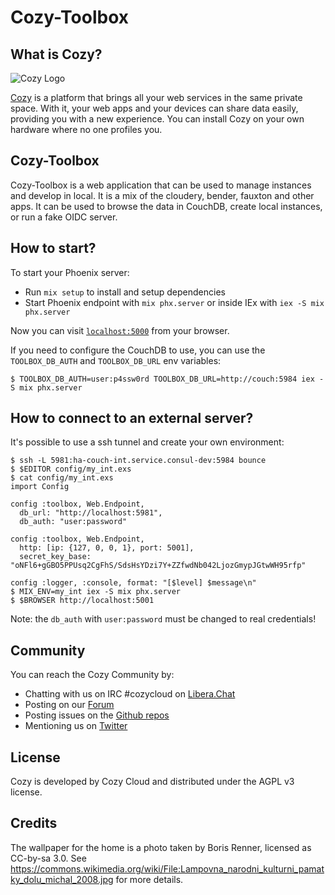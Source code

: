 # Cozy-Toolbox

## What is Cozy?

![Cozy Logo](https://cdn.rawgit.com/cozy/cozy-guidelines/master/templates/cozy_logo_small.svg)

[Cozy](https://cozy.io) is a platform that brings all your web services in the
same private space. With it, your web apps and your devices can share data
easily, providing you with a new experience. You can install Cozy on your own
hardware where no one profiles you.

## Cozy-Toolbox

Cozy-Toolbox is a web application that can be used to manage instances and
develop in local. It is a mix of the cloudery, bender, fauxton and other apps.
It can be used to browse the data in CouchDB, create local instances, or run
a fake OIDC server.

## How to start?

To start your Phoenix server:

  * Run `mix setup` to install and setup dependencies
  * Start Phoenix endpoint with `mix phx.server` or inside IEx with `iex -S mix phx.server`

Now you can visit [`localhost:5000`](http://localhost:5000) from your browser.

If you need to configure the CouchDB to use, you can use the `TOOLBOX_DB_AUTH`
and `TOOLBOX_DB_URL` env variables:

```
$ TOOLBOX_DB_AUTH=user:p4ssw0rd TOOLBOX_DB_URL=http://couch:5984 iex -S mix phx.server
```

## How to connect to an external server?

It's possible to use a ssh tunnel and create your own environment:

```
$ ssh -L 5981:ha-couch-int.service.consul-dev:5984 bounce
$ $EDITOR config/my_int.exs
$ cat config/my_int.exs
import Config

config :toolbox, Web.Endpoint,
  db_url: "http://localhost:5981",
  db_auth: "user:password"

config :toolbox, Web.Endpoint,
  http: [ip: {127, 0, 0, 1}, port: 5001],
  secret_key_base: "oNFl6+gGBO5PPUsq2CgFhS/SdsHsYDzi7Y+ZZfwdNb042LjozGmypJGtwWH95rfp"

config :logger, :console, format: "[$level] $message\n"
$ MIX_ENV=my_int iex -S mix phx.server
$ $BROWSER http://localhost:5001
```

Note: the `db_auth` with `user:password` must be changed to real credentials!

## Community

You can reach the Cozy Community by:

* Chatting with us on IRC #cozycloud on [Libera.Chat](https://web.libera.chat/#cozycloud)
* Posting on our [Forum](https://forum.cozy.io)
* Posting issues on the [Github repos](https://github.com/cozy/)
* Mentioning us on [Twitter](https://twitter.com/cozycloud)

## License

Cozy is developed by Cozy Cloud and distributed under the AGPL v3 license.

## Credits

The wallpaper for the home is a photo taken by Boris Renner, licensed as
CC-by-sa 3.0. See
https://commons.wikimedia.org/wiki/File:Lampovna_narodni_kulturni_pamatky_dolu_michal_2008.jpg
for more details.
